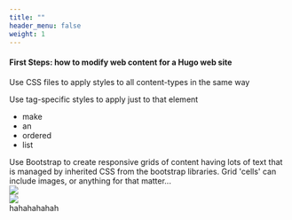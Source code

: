 ```yaml
---
title: ""
header_menu: false
weight: 1
---
```


<div class="lead">
  <h4>First Steps: how to modify web content for a Hugo web site</h4>
</div>

Use CSS files to apply styles to all content-types in the same way

Use tag-specific styles to apply just to that element

<ul>
<li>make</li>
<li>an</li>
<li>ordered</li>
<li>list</li>
</ul>

<div class="row">
  <div class="col-lg-4">
  Use Bootstrap to create responsive grids of content having lots of text that is managed by inherited CSS from the bootstrap libraries. Grid 'cells' can include images, or anything for that matter...
  </div>
  <div class="col-lg-4">
  <img src="https://vtecostudies.org/wp-content/uploads/2022/06/Knob-lipped-Fairy-shrimp_Nathanial-Sharp_Sharon-VT_3-390x588.jpg">
  </div>
  <div class="col-lg-4">
  <img src="https://val.vtecostudies.org/wp-content/uploads/2020/01/nine-spotted-2.jpeg">
  </div>
  hahahahahah
</div>
